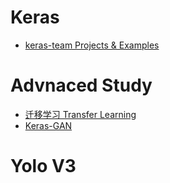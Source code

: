 # Keras 
<ul>
  <li> <a href='https://github.com/keras-team/keras'>keras-team Projects & Examples </a> <br>
</ul>

# Advnaced Study
<ul>
  <li><a href='https://github.com/jindongwang/transferlearning'>迁移学习 Transfer Learning</a><br>
  <li><a href='https://github.com/eriklindernoren/Keras-GAN'>Keras-GAN </a><br>
</ul>

# Yolo V3
